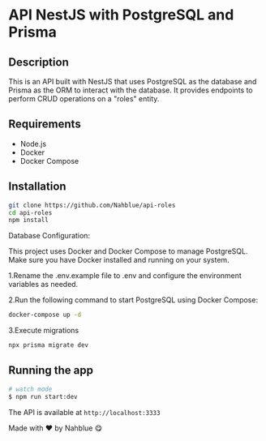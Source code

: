 # API NestJS with PostgreSQL and Prisma

## Description

This is an API built with NestJS that uses PostgreSQL as the database and Prisma as the ORM to interact with the database. It provides endpoints to perform CRUD operations on a "roles" entity.

## Requirements

- Node.js
- Docker
- Docker Compose

## Installation

```bash
git clone https://github.com/Nahblue/api-roles
cd api-roles
npm install
```
Database Configuration:

This project uses Docker and Docker Compose to manage PostgreSQL. Make sure you have Docker installed and running on your system.

1.Rename the .env.example file to .env and configure the environment variables as needed.

2.Run the following command to start PostgreSQL using Docker Compose:
```bash
docker-compose up -d
```
3.Execute migrations
```bash
npx prisma migrate dev
```

## Running the app

```bash
# watch mode
$ npm run start:dev
```

The API is available at `http://localhost:3333`

Made with ♥ by Nahblue 😋

